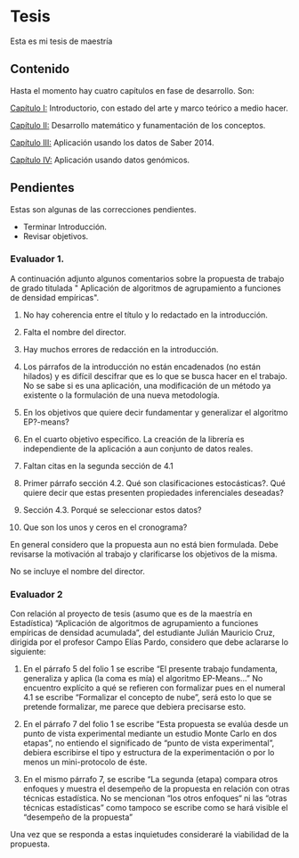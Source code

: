 # Tesis
Esta es mi tesis de maestría

## Contenido

Hasta el momento hay cuatro capítulos en fase de desarrollo. Son:

[Capítulo I:](https://github.com/CruzJulian/Tesis/blob/master/I.rmd) Introductorio, con estado del arte y marco teórico a medio hacer.

[Capítulo II:](https://github.com/CruzJulian/Tesis/blob/master/II.rmd) Desarrollo matemático y funamentación de los conceptos.

[Capítulo III:](https://github.com/CruzJulian/Tesis/blob/master/III.rmd) Aplicación usando los datos de Saber 2014.

[Capítulo IV:](https://github.com/CruzJulian/Tesis/blob/master/IV.rmd) Aplicación usando datos genómicos.


## Pendientes

Estas son algunas de las correcciones pendientes.
 
 - Terminar Introducción.
 - Revisar objetivos.

### Evaluador 1. 

A continuación adjunto algunos comentarios sobre la propuesta de trabajo de grado titulada " Aplicación de algoritmos de agrupamiento a funciones de densidad empíricas".

1. No hay coherencia entre el título y lo redactado en la introducción.

2. Falta el nombre del director.

3. Hay muchos errores de redacción en la introducción.

4. Los párrafos de la introducción no están encadenados (no están hilados) y es difícil descifrar que es lo que se busca hacer en el trabajo. No se sabe si es una aplicación, una modificación de un método ya existente o  la formulación de una nueva metodología.

5. En los objetivos que quiere decir fundamentar y generalizar el algoritmo EP?-means?

6. En el cuarto objetivo específico. La creación de la librería es independiente de la aplicación a aun conjunto de datos reales.

7. Faltan citas en la segunda sección de 4.1

8. Primer párrafo sección 4.2. Qué son clasificaciones estocásticas?. Qué quiere decir que estas presenten propiedades inferenciales deseadas?

9. Sección 4.3. Porqué se seleccionar estos datos?

10. Que son los unos y ceros en el cronograma?

En general considero que la propuesta aun no está bien formulada. Debe revisarse la motivación al trabajo y clarificarse los objetivos de la misma.

No se incluye el nombre del director.

### Evaluador 2

Con relación al proyecto de tesis (asumo que es de la maestría en Estadística) “Aplicación de algoritmos de agrupamiento a funciones empíricas de densidad acumulada”, del estudiante Julián Mauricio Cruz, dirigida por el profesor Campo Elías Pardo, considero que debe aclararse lo siguiente:

1. En el párrafo 5 del folio 1 se escribe “El presente trabajo fundamenta, generaliza y aplica (la coma es mía) el algoritmo EP-Means…” No encuentro explícito a qué se refieren con formalizar pues en el numeral 4.1 se escribe “Formalizar el concepto de nube”, será esto lo que se pretende formalizar, me parece que debiera precisarse esto.

2. En el párrafo 7 del folio 1 se escribe “Esta propuesta se evalúa desde un punto de vista experimental mediante un estudio Monte Carlo en dos etapas”, no entiendo el significado de “punto de vista experimental”, debiera escribirse el tipo y estructura de la experimentación o por lo menos un mini-protocolo de éste.

3. En el mismo párrafo 7, se escribe “La segunda (etapa) compara otros enfoques y muestra el desempeño de la propuesta en relación con otras técnicas estadística. No se mencionan “los otros enfoques“ ni las “otras técnicas estadísticas” como tampoco se escribe como se hará visible el “desempeño de la propuesta”

Una vez que se responda a estas inquietudes consideraré la viabilidad de la propuesta.
 
